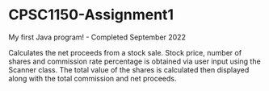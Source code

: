 # CPSC1150-Assignment1
My first Java program! - Completed September 2022


Calculates the net proceeds from a stock sale. Stock price, number of shares and commission rate percentage is obtained via user input using the Scanner class. The total value of the shares is calculated then displayed along with the total commission and net proceeds.

